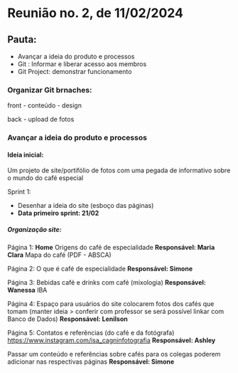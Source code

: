 # Reunião no. 2, de 11/02/2024

## Pauta: 
- Avançar a ideia do produto e processos
- Git : Informar e liberar acesso aos membros
- Git Project: demonstrar funcionamento

### Organizar Git brnaches: 

front
    - conteúdo
    - design

back
    - upload de fotos


### Avançar a ideia do produto e processos

#### Ideia inicial:
Um projeto de site/portifólio de fotos com uma pegada de informativo sobre o mundo do café especial


Sprint 1:
- Desenhar a ideia do site (esboço das páginas)
- **Data primeiro sprint: 21/02**

##### Organização site:
Página 1:
**Home**
    Origens do café de especialidade
    **Responsável: Maria Clara**
    Mapa do café (PDF - ABSCA)

Página 2: 
    O que é café de especialidade
    **Responsável: Simone**

Página 3: 
    Bebidas café e drinks com café (mixologia)
    **Responsável: Wanessa**
    IBA

Página 4: 
    Espaço para usuários do site colocarem fotos dos cafés que tomam
    (manter ideia > conferir com professor se será possível linkar com Banco de Dados)
    **Responsável: Lenilson**

Página 5: 
    Contatos e referências (do café e da fotógrafa)
    https://www.instagram.com/isa_cagninfotografia
    **Responsável: Ashley**


Passar um conteúdo e referências sobre cafés para os colegas poderem adicionar nas respectivas páginas
**Responsável: Simone**


